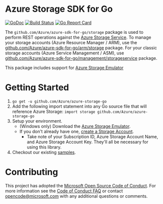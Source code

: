 # Azure Storage SDK for Go
[![GoDoc](https://godoc.org/github.com/Azure/azure-storage-go?status.svg)](https://godoc.org/github.com/Azure/azure-storage-go) [![Build Status](https://travis-ci.org/Azure/azure-storage-go.svg?branch=master)](https://travis-ci.org/Azure/azure-storage-go) [![Go Report Card](https://goreportcard.com/badge/github.com/Azure/azure-storage-go)](https://goreportcard.com/report/github.com/Azure/azure-storage-go)

The `github.com/Azure/azure-sdk-for-go/storage` package is used to perform REST operations against the [Azure Storage Service](https://docs.microsoft.com/en-us/azure/storage/). To manage your storage accounts (Azure Resource Manager / ARM), use the [github.com/Azure/azure-sdk-for-go/arm/storage](https://github.com/Azure/azure-sdk-for-go/tree/master/arm/storage) package. For your classic storage accounts (Azure Service Management / ASM), use [github.com/Azure/azure-sdk-for-go/management/storageservice](https://github.com/Azure/azure-sdk-for-go/tree/master/management/storageservice) package.

This package includes support for [Azure Storage Emulator](https://azure.microsoft.com/documentation/articles/storage-use-emulator/)

# Getting Started

 1. `go get -u github.com/Azure/azure-storage-go`
 2. Add the following import statement into any Go source file that will reference Azure Storage: `import storage github.com/Azure/azure-storage-go`
 3. Setup your environment.
    - (Windows only) Download the [Azure Storage Emulator](https://azure.microsoft.com/documentation/articles/storage-use-emulator/).
    - If you don't already have one, [create a Storage Account](https://docs.microsoft.com/en-us/azure/storage/storage-create-storage-account).
      - Take note of your Subscription ID, Azure Storage Account Name, and Azure Storage Account Key. They'll all be necessary for using this library.
 4. Checkout our existing [samples](https://github.com/Azure-Samples?q=Storage&language=go).

# Contributing

This project has adopted the [Microsoft Open Source Code of Conduct](https://opensource.microsoft.com/codeofconduct/). For more information see the [Code of Conduct FAQ](https://opensource.microsoft.com/codeofconduct/faq/) or contact [opencode@microsoft.com](mailto:opencode@microsoft.com) with any additional questions or comments.
